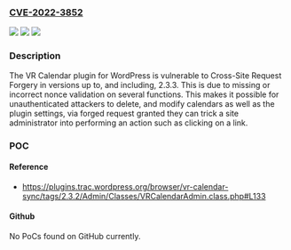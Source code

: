 ### [CVE-2022-3852](https://cve.mitre.org/cgi-bin/cvename.cgi?name=CVE-2022-3852)
![](https://img.shields.io/static/v1?label=Product&message=VR%20Calendar&color=blue)
![](https://img.shields.io/static/v1?label=Version&message=%3D%20*%20&color=brighgreen)
![](https://img.shields.io/static/v1?label=Vulnerability&message=CWE-352%20Cross-Site%20Request%20Forgery%20(CSRF)&color=brighgreen)

### Description

The VR Calendar plugin for WordPress is vulnerable to Cross-Site Request Forgery in versions up to, and including, 2.3.3. This is due to missing or incorrect nonce validation on several functions. This makes it possible for unauthenticated attackers to delete, and modify calendars as well as the plugin settings, via forged request granted they can trick a site administrator into performing an action such as clicking on a link.

### POC

#### Reference
- https://plugins.trac.wordpress.org/browser/vr-calendar-sync/tags/2.3.2/Admin/Classes/VRCalendarAdmin.class.php#L133

#### Github
No PoCs found on GitHub currently.

